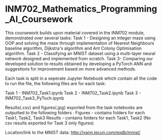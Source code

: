 # INM702_Mathematics_Programming_AI_Coursework

This coursework builds upon material covered in the INM702 module, demonstrated over several tasks:
Task 1 - Designing an integer maze using OOP and solving the maze through implementation of Nearest Neighbours baseline algorithm, Dijkstra's algorithm and Ant Colony Optimisation algorithm.
Task 2 - Classifying an MNIST dataset using a multi-layer neural network designed and implemented from scratch.
Task 3- Comparing our developed solution to results obtained by developing a PyTorch ANN and suggestions for improvement based on more advanced methods.

Each task is split in a seperate Jupyter Notebook which contain all the code to run the file, the following files are for each task:

Task 1 - INM702_Task1.ipynb
Task 2 - INM702_Task2.ipynb
Task 3 - INM702_Task3_PyToch.ipynb

Results(.csv) and figures(.jpg) exported from the task notebooks are outputted to the following folders :
Figures - contains folders for each Task1, Task2, Task3
Results - contains folders for each Task1, Task2 (No csv results exported for Task 3 only figures)

Location/link to the MNIST data: http://yann.lecun.com/exdb/mnist/
